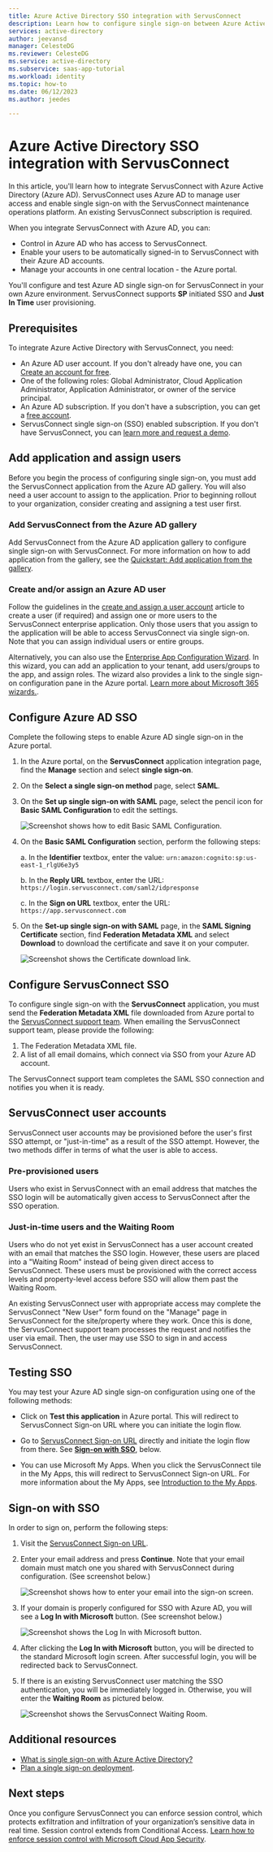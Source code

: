 ```yaml
---
title: Azure Active Directory SSO integration with ServusConnect
description: Learn how to configure single sign-on between Azure Active Directory and ServusConnect.
services: active-directory
author: jeevansd
manager: CelesteDG
ms.reviewer: CelesteDG
ms.service: active-directory
ms.subservice: saas-app-tutorial
ms.workload: identity
ms.topic: how-to
ms.date: 06/12/2023
ms.author: jeedes

---
```


# Azure Active Directory SSO integration with ServusConnect

In this article, you'll learn how to integrate ServusConnect with Azure Active Directory (Azure AD). ServusConnect uses Azure AD to manage user access and enable single sign-on with the ServusConnect maintenance operations platform. An existing ServusConnect subscription is required.

When you integrate ServusConnect with Azure AD, you can:

* Control in Azure AD who has access to ServusConnect.
* Enable your users to be automatically signed-in to ServusConnect with their Azure AD accounts.
* Manage your accounts in one central location - the Azure portal.

You'll configure and test Azure AD single sign-on for ServusConnect in your own Azure environment. ServusConnect supports **SP** initiated SSO and **Just In Time** user provisioning.

## Prerequisites

To integrate Azure Active Directory with ServusConnect, you need:

* An Azure AD user account. If you don't already have one, you can [Create an account for free](https://azure.microsoft.com/free/?WT.mc_id=A261C142F).
* One of the following roles: Global Administrator, Cloud Application Administrator, Application Administrator, or owner of the service principal.
* An Azure AD subscription. If you don't have a subscription, you can get a [free account](https://azure.microsoft.com/free/).
* ServusConnect single sign-on (SSO) enabled subscription. If you don't have ServusConnect, you can [learn more and request a demo](https://www.netvendor.com/servusconnect/).

## Add application and assign users

Before you begin the process of configuring single sign-on, you must add the ServusConnect application from the Azure AD gallery. You will also need a user account to assign to the application. Prior to beginning rollout to your organization, consider creating and assigning a test user first.

### Add ServusConnect from the Azure AD gallery

Add ServusConnect from the Azure AD application gallery to configure single sign-on with ServusConnect. For more information on how to add application from the gallery, see the [Quickstart: Add application from the gallery](../manage-apps/add-application-portal.md).

### Create and/or assign an Azure AD user

Follow the guidelines in the [create and assign a user account](../manage-apps/add-application-portal-assign-users.md) article to create a user (if required) and assign one or more users to the ServusConnect enterprise application. Only those users that you assign to the application will be able to access ServusConnect via single sign-on. Note that you can assign individual users or entire groups.

Alternatively, you can also use the [Enterprise App Configuration Wizard](https://portal.office.com/AdminPortal/home?Q=Docs#/azureadappintegration). In this wizard, you can add an application to your tenant, add users/groups to the app, and assign roles. The wizard also provides a link to the single sign-on configuration pane in the Azure portal. [Learn more about Microsoft 365 wizards.](/microsoft-365/admin/misc/azure-ad-setup-guides).

## Configure Azure AD SSO

Complete the following steps to enable Azure AD single sign-on in the Azure portal.

1. In the Azure portal, on the **ServusConnect** application integration page, find the **Manage** section and select **single sign-on**.
1. On the **Select a single sign-on method** page, select **SAML**.
1. On the **Set up single sign-on with SAML** page, select the pencil icon for **Basic SAML Configuration** to edit the settings.

   ![Screenshot shows how to edit Basic SAML Configuration.](common/edit-urls.png "Basic Configuration")

1. On the **Basic SAML Configuration** section, perform the following steps:

	a. In the **Identifier** textbox, enter the value:
	`urn:amazon:cognito:sp:us-east-1_rlgU6e3y5`

	b. In the **Reply URL** textbox, enter the URL:
	`https://login.servusconnect.com/saml2/idpresponse`

	c. In the **Sign on URL** textbox, enter the URL:
	`https://app.servusconnect.com`

1. On the **Set-up single sign-on with SAML** page, in the **SAML Signing Certificate** section, find **Federation Metadata XML** and select **Download** to download the certificate and save it on your computer.

    ![Screenshot shows the Certificate download link.](common/metadataxml.png "Certificate")

## Configure ServusConnect SSO

To configure single sign-on with the **ServusConnect** application, you must send the **Federation Metadata XML** file downloaded from Azure portal to the [ServusConnect support team](mailto:support@servusconnect.com). When emailing the ServusConnect support team, please provide the following:

1. The Federation Metadata XML file.
2. A list of all email domains, which connect via SSO from your Azure AD account.

The ServusConnect support team completes the SAML SSO connection and notifies you when it is ready.

## ServusConnect user accounts

ServusConnect user accounts may be provisioned before the user's first SSO attempt, or "just-in-time" as a result of the SSO attempt. However, the two methods differ in terms of what the user is able to access.

### Pre-provisioned users

Users who exist in ServusConnect with an email address that matches the SSO login will be automatically given access to ServusConnect after the SSO operation.

### Just-in-time users and the Waiting Room

Users who do not yet exist in ServusConnect has a user account created with an email that matches the SSO login. However, these users are placed into a "Waiting Room" instead of being given direct access to ServusConnect. These users must be provisioned with the correct access levels and property-level access before SSO will allow them past the Waiting Room.

An existing ServusConnect user with appropriate access may complete the ServusConnect "New User" form found on the "Manage" page in ServusConnect for the site/property where they work. Once this is done, the ServusConnect support team processes the request and notifies the user via email. Then, the user may use SSO to sign in and access ServusConnect.

## Testing SSO

You may test your Azure AD single sign-on configuration using one of the following methods:

* Click on **Test this application** in Azure portal. This will redirect to ServusConnect Sign-on URL where you can initiate the login flow.

* Go to [ServusConnect Sign-on URL](https://app.servusconnect.com/) directly and initiate the login flow from there. See **[Sign-on with SSO](#sign-on-with-sso)**, below.

* You can use Microsoft My Apps. When you click the ServusConnect tile in the My Apps, this will redirect to ServusConnect Sign-on URL. For more information about the My Apps, see [Introduction to the My Apps](../user-help/my-apps-portal-end-user-access.md).

## Sign-on with SSO

In order to sign on, perform the following steps:

1. Visit the [ServusConnect Sign-on URL](https://app.servusconnect.com/).

1. Enter your email address and press **Continue**. Note that your email domain must match one you shared with ServusConnect during configuration. (See screenshot below.)

	![Screenshot shows how to enter your email into the sign-on screen.](media/servusconnect-tutorial/sign-on-email.png "Sign-on Email")


1. If your domain is properly configured for SSO with Azure AD, you will see a **Log In with Microsoft** button. (See screenshot below.)

	![Screenshot shows the Log In with Microsoft button.](media/servusconnect-tutorial/sign-on-microsoft.png "Log In with Microsoft Button")

1. After clicking the **Log In with Microsoft** button, you will be directed to the standard Microsoft login screen. After successful login, you will be redirected back to ServusConnect.

1. If there is an existing ServusConnect user matching the SSO authentication, you will be immediately logged in. Otherwise, you will enter the **Waiting Room** as pictured below.

	![Screenshot shows the ServusConnect Waiting Room.](media/servusconnect-tutorial/waiting-room.png "The ServusConnect Waiting Room")

## Additional resources

* [What is single sign-on with Azure Active Directory?](../manage-apps/what-is-single-sign-on.md)
* [Plan a single sign-on deployment](../manage-apps/plan-sso-deployment.md).

## Next steps

Once you configure ServusConnect you can enforce session control, which protects exfiltration and infiltration of your organization’s sensitive data in real time. Session control extends from Conditional Access. [Learn how to enforce session control with Microsoft Cloud App Security](/cloud-app-security/proxy-deployment-aad).